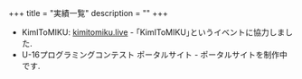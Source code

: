 +++
title = "実績一覧"
description = ""
+++

- KimIToMIKU: [kimitomiku.live](https://kimitomiku.live) - ｢KimIToMIKU｣というイベントに協力しました.  
- U-16プログラミングコンテスト ポータルサイト - ポータルサイトを制作中です.  

